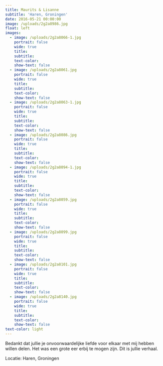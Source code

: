 ```yaml
---
title: Maurits & Lisanne
subtitle: 'Haren, Groningen'
date: 2016-05-21 00:00:00
image: /uploads/2g2a8986.jpg
float: left
images:
  - image: /uploads/2g2a8066-1.jpg
    portrait: false
    wide: true
    title:
    subtitle:
    text-color:
    show-text: false
  - image: /uploads/2g2a8061.jpg
    portrait: false
    wide: true
    title:
    subtitle:
    text-color:
    show-text: false
  - image: /uploads/2g2a8063-1.jpg
    portrait: false
    wide: true
    title:
    subtitle:
    text-color:
    show-text: false
  - image: /uploads/2g2a8086.jpg
    portrait: false
    wide: true
    title:
    subtitle:
    text-color:
    show-text: false
  - image: /uploads/2g2a8094-1.jpg
    portrait: false
    wide: true
    title:
    subtitle:
    text-color:
    show-text: false
  - image: /uploads/2g2a8059.jpg
    portrait: false
    wide: true
    title:
    subtitle:
    text-color:
    show-text: false
  - image: /uploads/2g2a8099.jpg
    portrait: false
    wide: true
    title:
    subtitle:
    text-color:
    show-text: false
  - image: /uploads/2g2a8101.jpg
    portrait: false
    wide: true
    title:
    subtitle:
    text-color:
    show-text: false
  - image: /uploads/2g2a8140.jpg
    portrait: false
    wide: true
    title:
    subtitle:
    text-color:
    show-text: false
text-color: light
---
```


Bedankt dat jullie je onvoorwaardelijke liefde voor elkaar met mij hebben willen delen. Het was een grote eer erbij te mogen zijn. Dit is jullie verhaal.&nbsp;

Locatie: Haren, Groningen